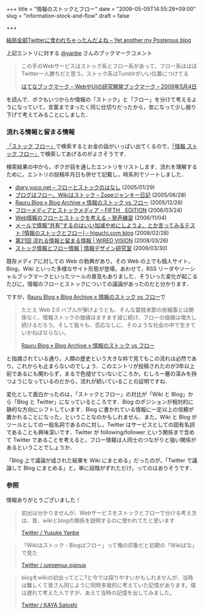 +++
title = "情報のストックとフロー"
date = "2009-05-05T14:55:29+09:00"
slug = "information-stock-and-flow"
draft = false

+++

<p><a href="http://okano.posterous.com/twitter-1030" title="結局全部Twitterに食われちゃったんだよね - Yet another my Posterous blog">結局全部Twitterに食われちゃったんだよね &#8211; Yet another my Posterous blog</a></p>
<p>上記エントリに対する <a href="http://twitter.com/yanbe" title="Yusuke Yanbe (yanbe) on Twitter">@yanbe</a> さんのブックマークコメント</p>
<blockquote><p>
この手のWebサービスはストック系とフロー系があって、フロー系はほぼTwitter一人勝ちだと思う。ストック系はTumblrがいい位置につけてる</p>
<p><a class="quote" href="http://b.hatena.ne.jp/y_yanbe/20090504#bookmark-13289892" title="はてなブックマーク - WebやUIの研究開発ブックマーク - 2009年5月4日">はてなブックマーク &#8211; WebやUIの研究開発ブックマーク &#8211; 2009年5月4日</a>
</p></blockquote>
<p>を読んで．ボクもいつからか情報の「ストック」と「フロー」を分けて考えるようになっていて，言葉までまったく同じ仕切りだったから，気になって少し掘り下げて考えてみることにしました．</p>
<h3>流れる情報と留まる情報</h3>
<p><a href="http://www.google.co.jp/search?q=%E3%82%B9%E3%83%88%E3%83%83%E3%82%AF+%E3%83%95%E3%83%AD%E3%83%BC" title="ストック フロー - Google 検索">「ストック フロー」</a>で検索するとお金の話がいっぱい出てくるので，<a href="http://www.google.co.jp/search?q=%E6%83%85%E5%A0%B1+%E3%82%B9%E3%83%88%E3%83%83%E3%82%AF+%E3%83%95%E3%83%AD%E3%83%BC" title="情報 ストック フロー - Google 検索">「情報 ストック フロー」</a>で検索してあげるのがよさそうです．</p>
<p>検索結果の中から，ボクが目を通したエントリをリストします．流れを理解するために，エントリの投稿年月日も併せて記載し，時系列でソートしました．</p>
<ul>
<li><a href="http://diary.yuco.net/20050129.html#p01" title="diary.yuco.net - フローとストックのはなし">diary.yuco.net &#8211; フローとストックのはなし</a> (2005/01/29)</li>
<li><a href="http://mojix.org/2005/06/28/232219" title="ブログはフロー、Wikiはストック - Zopeジャンキー日記">ブログはフロー、Wikiはストック &#8211; Zopeジャンキー日記</a> (2005/06/28)</li>
<li><a href="http://wordpress.rauru-block.org/index.php/1043" title="Rauru Blog » Blog Archive » 情報のストック vs フロー">Rauru Blog » Blog Archive » 情報のストック vs フロー</a> (2005/12/28)</li>
<li><a href="http://blogpal.seesaa.net/article/15388541.html" title="フローメディアとストックメディア - FIFTH　EDITION">フローメディアとストックメディア &#8211; FIFTH　EDITION</a> (2006/03/24)</li>
<li><a href="http://d.hatena.ne.jp/next49/20061104/p1" title="Web情報のフローとストックを考える - 発声練習">Web情報のフローとストックを考える &#8211; 発声練習</a> (2006/11/04)</li>
<li><a href="http://www.higuchi.com/item/489" title="メールで情報“共有”するのはいい加減やめにしようよ、とか言ってみるテスト [情報のストックとフロー] - higuchi.com blog">メールで情報“共有”するのはいい加減やめにしようよ、とか言ってみるテスト [情報のストックとフロー] &#8211; higuchi.com blog</a> (2008/02/28)</li>
<li><a href="http://wiredvision.jp/blog/masui/200803/200803262220.html" title="第21回 流れる情報と留まる情報 | WIRED VISION">第21回 流れる情報と留まる情報 | WIRED VISION</a> (2008/03/26)</li>
<li><a href="http://asanoken.jugem.jp/?eid=1021" title="ストック情報とフロー情報 | 情報デザイン研究室">ストック情報とフロー情報 | 情報デザイン研究室</a> (2009/03/30)</li>
</ul>
<p>既存メディアに対しての Web の勃興があり，その Web の上でも個人サイト，Blog，Wiki といった多様なサイト形態が登場，あわせて，RSS リーダやソーシャルブックマークといったツールの普及もありました．そういった変化が起こるたびに，情報のフローとストックについての議論があったのだと分かります．</p>
<p>ですが，<a href="http://wordpress.rauru-block.org/index.php/1043" title="Rauru Blog » Blog Archive » 情報のストック vs フロー">Rauru Blog » Blog Archive » 情報のストック vs フロー</a>で</p>
<blockquote><p>
たとえ Web 2.0 バブルが弾けようとも、そんな葉枝末節の些細事とは関係なく、情報ストックの価値はますます減じ続け、フローの価値は増大し続けるだろう。そして我々も、否応なしに、そのような社会の中で生きていかねばならない。</p>
<p><a class="quote" href="http://wordpress.rauru-block.org/index.php/1043" title="Rauru Blog » Blog Archive » 情報のストック vs フロー">Rauru Blog » Blog Archive » 情報のストック vs フロー</a>
</p></blockquote>
<p>と指摘されている通り，人類の歴史という大きな枠で見てもこの流れは必然であり，これからも止まらないのでしょう．このエントリが投稿されたのが3年以上前であるにも関わらず，まるで色褪せていないどころか，むしろ一層の深みを持つようになっているのだから，流れが続いていることの証明ですね．</p>
<p>変化として面白かったのは，「ストックとフロー」の対比が「Wiki と Blog」から「Blog と Twitter」になっているところです．Blog のポジションが相対的に静的な方向にシフトしています．Blog に書かれている情報に一定以上の信頼が置かれることになった，ということなのかもしれません．また，Wiki と Blog がツールとしての一般名詞であるのに対し，Twitter はサービスとしての固有名詞であることも興味深いです．Twitter が following/follower という関係まで含めて Twitter であることを考えると，フロー情報は人同士のつながりと強い関係があるということでしょうか．</p>
<p>「Blog 上で議論が成された結果を Wiki にまとめる」だったのが，「Twitter で議論して Blog にまとめる」と，単に段階がずれただけ，ってのはありそうです．</p>
<h3>参照</h3>
<p>情報ありがとうございました！</p>
<blockquote><p>
初出は分かりませんが、Webサービスをストックとフローで分ける考え方は、昔、wikiとblogの関係を説明するのに使われてたと思います</p>
<p><a class="quote" href="http://twitter.com/yanbe/status/1703320806" title="Twitter / Yusuke Yanbe: @june29 初出は分かりませんが、Webサービス ...">Twitter / Yusuke Yanbe</a>
</p></blockquote>
<blockquote><p>
「Wikiはストック・Blogはフロー」って俺の印象だと初期の「Wikiばな」で見た</p>
<p><a class="quote" href="http://twitter.com/otsune/status/1703373702" title="Twitter / ‮ǝunsʇo ıɯnɟɐsɐɯ: @june29 「Wikiはストック・Blogはフロ ...">Twitter / ‮ǝunsʇo ıɯnɟɐsɐɯ</a>
</p></blockquote>
<blockquote><p>
blogをwikiの初出ってどこ?と今では探りやすいかもしれませんが、当時は難しくて皆さん同じように同時多発的に考えていた記憶があります。僕は遅れて考えた人ですが、あえて当時の記憶を出してみました。</p>
<p><a class="quote" href="http://twitter.com/kayakaya/statuses/1703628187" title="Twitter / KAYA Satoshi: @june29 blogをwikiの初出ってどこ?と ...">Twitter / KAYA Satoshi</a>
</p></blockquote>
